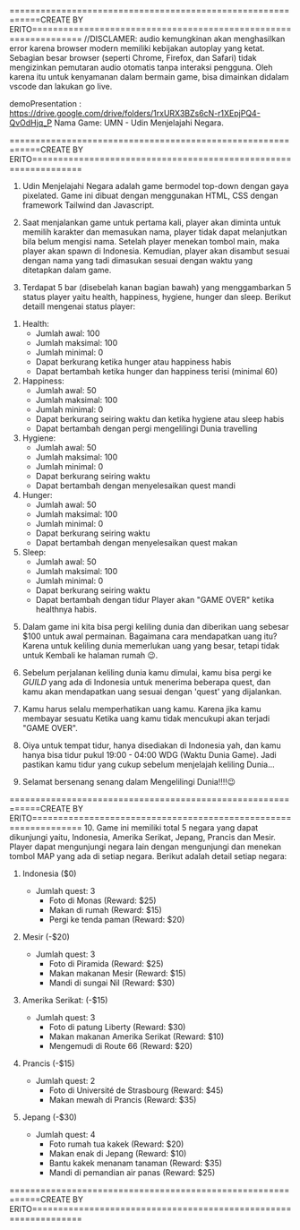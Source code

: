 ============================================================CREATE BY ERITO================================================================
//DISCLAMER: audio kemungkinan akan menghasilkan error karena browser modern memiliki kebijakan autoplay yang ketat. Sebagian besar browser (seperti Chrome, Firefox, dan Safari) tidak mengizinkan pemutaran audio otomatis tanpa interaksi pengguna. Oleh karena itu untuk kenyamanan dalam bermain game, bisa dimainkan didalam vscode dan lakukan go live.

demoPresentation : https://drive.google.com/drive/folders/1rxURX3BZs6cN-r1XEpjPQ4-QvOdHjq_P
Nama Game: UMN - Udin Menjelajahi Negara.


============================================================CREATE BY ERITO================================================================
1.   Udin Menjelajahi Negara adalah game bermodel top-down dengan gaya pixelated. Game ini dibuat dengan menggunakan HTML, CSS dengan 
framework Tailwind dan Javascript.

2. Saat menjalankan game untuk pertama kali, player akan diminta untuk memilih karakter dan memasukan nama, player tidak
dapat melanjutkan bila belum mengisi nama. Setelah player menekan tombol main, maka player akan spawn di Indonesia.
Kemudian, player akan disambut sesuai dengan nama yang tadi dimasukan sesuai dengan waktu yang ditetapkan dalam game.

3. Terdapat 5 bar (disebelah kanan bagian bawah) yang menggambarkan 5 status player yaitu health, happiness, hygiene, hunger dan sleep.
Berikut detaill mengenai status player:
  1) Health:
     - Jumlah awal: 100
     - Jumlah maksimal: 100
     - Jumlah minimal: 0
     - Dapat berkurang ketika hunger atau happiness habis
     - Dapat bertambah ketika hunger dan happiness terisi (minimal 60)
  2) Happiness:
     - Jumlah awal: 50
     - Jumlah maksimal: 100
     - Jumlah minimal: 0
     - Dapat berkurang seiring waktu dan ketika hygiene atau sleep habis
     - Dapat bertambah dengan pergi mengelilingi Dunia travelling
  3) Hygiene:
     - Jumlah awal: 50
     - Jumlah maksimal: 100
     - Jumlah minimal: 0
     - Dapat berkurang seiring waktu
     - Dapat bertambah dengan menyelesaikan quest mandi
  4) Hunger:
     - Jumlah awal: 50
     - Jumlah maksimal: 100
     - Jumlah minimal: 0
     - Dapat berkurang seiring waktu
     - Dapat bertambah dengan menyelesaikan quest makan
  5) Sleep:
     - Jumlah awal: 50
     - Jumlah maksimal: 100
     - Jumlah minimal: 0
     - Dapat berkurang seiring waktu
     - Dapat bertambah dengan tidur
Player akan "GAME OVER" ketika healthnya habis.

5. Dalam game ini kita bisa pergi keliling dunia dan diberikan uang sebesar $100 untuk awal permainan. Bagaimana cara mendapatkan uang itu? Karena untuk keliling dunia memerlukan uang yang besar, tetapi tidak untuk Kembali ke halaman rumah 😉.


6. Sebelum perjalanan keliling dunia kamu dimulai, kamu bisa pergi ke *GUILD* yang ada di Indonesia untuk menerima beberapa quest, dan kamu akan mendapatkan uang sesuai dengan 'quest' yang dijalankan.

7. Kamu harus selalu memperhatikan uang kamu. Karena jika kamu membayar sesuatu Ketika uang kamu tidak mencukupi akan terjadi "GAME OVER".

8. Oiya untuk tempat tidur, hanya disediakan di Indonesia yah, dan kamu hanya bisa tidur pukul 19:00 - 04:00 WDG (Waktu Dunia Game). Jadi pastikan kamu tidur yang cukup sebelum menjelajah keliling Dunia...

9. Selamat bersenang senang dalam Mengelilingi Dunia!!!!😉


============================================================CREATE BY ERITO================================================================
10. Game ini memiliki total 5 negara yang dapat dikunjungi yaitu, Indonesia, Amerika Serikat, Jepang, Prancis dan Mesir. Player dapat
mengunjungi negara lain dengan mengunjungi dan menekan tombol MAP yang ada di setiap negara.
Berikut adalah detail setiap negara:
  1) Indonesia ($0)
     - Jumlah quest: 3
         - Foto di Monas (Reward: $25)
         - Makan di rumah (Reward: $15)
         - Pergi ke tenda paman (Reward: $20)
   2) Mesir (-$20)
      - Jumlah quest: 3
          - Foto di Piramida (Reward: $25)
          - Makan makanan Mesir (Reward: $15)
          - Mandi di sungai Nil (Reward: $30)
   3) Amerika Serikat: (-$15)
      - Jumlah quest: 3
          - Foto di patung Liberty (Reward: $30)
          - Makan makanan Amerika Serikat (Reward: $10)
          - Mengemudi di Route 66 (Reward: $20)
   4) Prancis (-$15)
      - Jumlah quest: 2
          - Foto di Université de Strasbourg (Reward: $45)
          - Makan mewah di Prancis (Reward: $35)

   5) Jepang (-$30)
      - Jumlah quest: 4
          - Foto rumah tua kakek (Reward: $20)
          - Makan enak di Jepang (Reward: $10)
          - Bantu kakek menanam tanaman (Reward: $35)
          - Mandi di pemandian air panas (Reward: $25)
     
============================================================CREATE BY ERITO================================================================